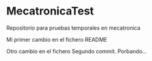 # MecatronicaTest
Repositorio para pruebas temporales en mecatronica

Mi primer cambio en el fichero README


Otro cambio en el fichero
Segundo commit. Porbando...